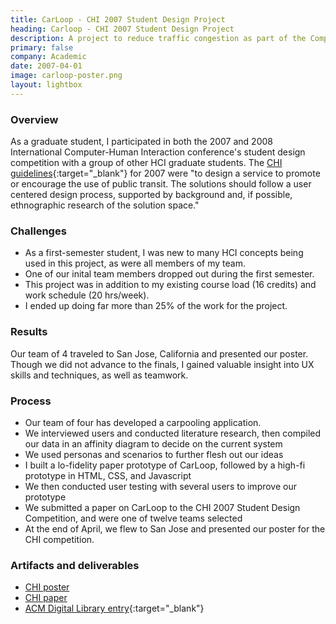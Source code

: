 ```yaml
---
title: CarLoop - CHI 2007 Student Design Project
heading: Carloop - CHI 2007 Student Design Project
description: A project to reduce traffic congestion as part of the Computer-Human Interaction conference's 2007 student design contest.
primary: false
company: Academic
date: 2007-04-01
image: carloop-poster.png
layout: lightbox
---
```

### Overview
As a graduate student, I participated in both the 2007 and 2008 International Computer-Human Interaction conference's student design competition with a group of other HCI graduate students. The [CHI guidelines](http://www.chi2007.org/submit/designcomp.php){:target="_blank"} for 2007 were "to design a service to promote or encourage the use of public transit. The solutions should follow a user centered design process, supported by background and, if possible, ethnographic research of the solution space."

### Challenges
* As a first-semester student, I was new to many HCI concepts being used in this project, as were all members of my team.
* One of our inital team members dropped out during the first semester.
* This project was in addition to my existing course load (16 credits) and work schedule (20 hrs/week).
* I ended up doing far more than 25% of the work for the project.

### Results
Our team of 4 traveled to San Jose, California and presented our poster. Though we did not advance to the finals, I gained valuable insight into UX skills and techniques, as well as teamwork.

### Process
* Our team of four has developed a carpooling application.
* We interviewed users and conducted literature research, then compiled our data in an affinity diagram to decide on the current system
* We used personas and scenarios to further flesh out our ideas
* I built a lo-fidelity paper prototype of CarLoop, followed by a high-fi prototype in HTML, CSS, and Javascript
* We then conducted user testing with several users to improve our prototype
* We submitted a paper on CarLoop to the CHI 2007 Student Design Competition, and were one of twelve teams selected
* At the end of April, we flew to San Jose and presented our poster for the CHI competition.

### Artifacts and deliverables
* [CHI poster](/assets/documents/projects/carloop-poster.pdf)
* [CHI paper](/assets/documents/projects/carloop-paper.pdf)
* [ACM Digital Library entry](https://dl.acm.org/citation.cfm?id=1240952){:target="_blank"}
